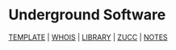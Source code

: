 # Underground Software

[TEMPLATE](https://template.underground.software) | [WHOIS](https://whois.underground.software) | [LIBRARY](https://library.underground.software) | [ZUCC](https://zucc.underground.software) | [NOTES](http://notes.underground.software)


